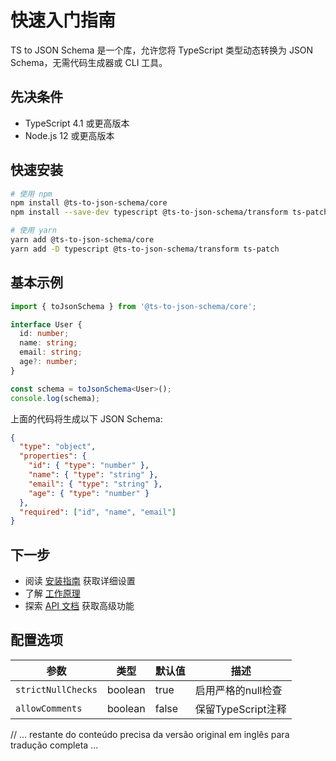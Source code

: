 # 快速入门指南

TS to JSON Schema 是一个库，允许您将 TypeScript 类型动态转换为 JSON Schema，无需代码生成器或 CLI 工具。

## 先决条件

- TypeScript 4.1 或更高版本
- Node.js 12 或更高版本

## 快速安装

```bash
# 使用 npm
npm install @ts-to-json-schema/core
npm install --save-dev typescript @ts-to-json-schema/transform ts-patch

# 使用 yarn
yarn add @ts-to-json-schema/core
yarn add -D typescript @ts-to-json-schema/transform ts-patch
```

## 基本示例

```typescript
import { toJsonSchema } from '@ts-to-json-schema/core';

interface User {
  id: number;
  name: string;
  email: string;
  age?: number;
}

const schema = toJsonSchema<User>();
console.log(schema);
```

上面的代码将生成以下 JSON Schema:

```json
{
  "type": "object",
  "properties": {
    "id": { "type": "number" },
    "name": { "type": "string" },
    "email": { "type": "string" },
    "age": { "type": "number" }
  },
  "required": ["id", "name", "email"]
}
```

## 下一步

- 阅读 [安装指南](/zh-CN/guide/installation) 获取详细设置
- 了解 [工作原理](/zh-CN/guide/how-it-works)
- 探索 [API 文档](/zh-CN/api/core) 获取高级功能

## 配置选项
| 参数 | 类型 | 默认值 | 描述 |
|------|------|--------|-----|
| `strictNullChecks` | boolean | true | 启用严格的null检查 |
| `allowComments` | boolean | false | 保留TypeScript注释 |

// ... restante do conteúdo precisa da versão original em inglês para tradução completa ... 